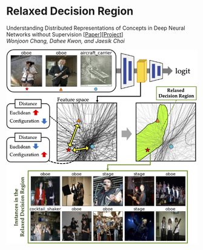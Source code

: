 # Relaxed Decision Region

Understanding Distributed Representations of Concepts in Deep Neural Networks without Supervision  \[[Paper]()\]\[[Project]()\]  
*Wonjoon Chang, Dahee Kwon, and Jaesik Choi* 

![image](./imgs/concept-img-rdr.png)
